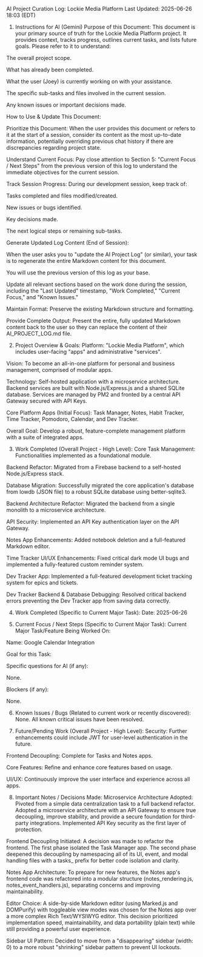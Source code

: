 AI Project Curation Log: Lockie Media Platform
Last Updated: 2025-06-26 18:03 (EDT)

1. Instructions for AI (Gemini)
Purpose of this Document: This document is your primary source of truth for the Lockie Media Platform project. It provides context, tracks progress, outlines current tasks, and lists future goals. Please refer to it to understand:

The overall project scope.

What has already been completed.

What the user (Joey) is currently working on with your assistance.

The specific sub-tasks and files involved in the current session.

Any known issues or important decisions made.

How to Use & Update This Document:

Prioritize this Document: When the user provides this document or refers to it at the start of a session, consider its content as the most up-to-date information, potentially overriding previous chat history if there are discrepancies regarding project state.

Understand Current Focus: Pay close attention to Section 5: "Current Focus / Next Steps" from the previous version of this log to understand the immediate objectives for the current session.

Track Session Progress: During our development session, keep track of:

Tasks completed and files modified/created.

New issues or bugs identified.

Key decisions made.

The next logical steps or remaining sub-tasks.

Generate Updated Log Content (End of Session):

When the user asks you to "update the AI Project Log" (or similar), your task is to regenerate the entire Markdown content for this document.

You will use the previous version of this log as your base.

Update all relevant sections based on the work done during the session, including the "Last Updated" timestamp, "Work Completed," "Current Focus," and "Known Issues."

Maintain Format: Preserve the existing Markdown structure and formatting.

Provide Complete Output: Present the entire, fully updated Markdown content back to the user so they can replace the content of their AI_PROJECT_LOG.md file.

2. Project Overview & Goals:
Platform: "Lockie Media Platform", which includes user-facing "apps" and administrative "services".

Vision: To become an all-in-one platform for personal and business management, comprised of modular apps.

Technology: Self-hosted application with a microservice architecture. Backend services are built with Node.js/Express.js and a shared SQLite database. Services are managed by PM2 and fronted by a central API Gateway secured with API Keys.

Core Platform Apps (Initial Focus): Task Manager, Notes, Habit Tracker, Time Tracker, Pomodoro, Calendar, and Dev Tracker.

Overall Goal: Develop a robust, feature-complete management platform with a suite of integrated apps.

3. Work Completed (Overall Project - High Level):
Core Task Management: Functionalities implemented as a foundational module.

Backend Refactor: Migrated from a Firebase backend to a self-hosted Node.js/Express stack.

Database Migration: Successfully migrated the core application's database from lowdb (JSON file) to a robust SQLite database using better-sqlite3.

Backend Architecture Refactor: Migrated the backend from a single monolith to a microservice architecture.

API Security: Implemented an API Key authentication layer on the API Gateway.

Notes App Enhancements: Added notebook deletion and a full-featured Markdown editor.

Time Tracker UI/UX Enhancements: Fixed critical dark mode UI bugs and implemented a fully-featured custom reminder system.

Dev Tracker App: Implemented a full-featured development ticket tracking system for epics and tickets.

Dev Tracker Backend & Database Debugging: Resolved critical backend errors preventing the Dev Tracker app from saving data correctly.

4. Work Completed (Specific to Current Major Task):
Date: 2025-06-26


5. Current Focus / Next Steps (Specific to Current Major Task):
Current Major Task/Feature Being Worked On:

Name: Google Calendar Integration

Goal for this Task: 

Specific questions for AI (if any):

None.

Blockers (if any):

None.

6. Known Issues / Bugs (Related to current work or recently discovered):
None. All known critical issues have been resolved.

7. Future/Pending Work (Overall Project - High Level):
Security: Further enhancements could include JWT for user-level authentication in the future.

Frontend Decoupling: Complete for Tasks and Notes apps.

Core Features: Refine and enhance core features based on usage.

UI/UX: Continuously improve the user interface and experience across all apps.

8. Important Notes / Decisions Made:
Microservice Architecture Adopted: Pivoted from a simple data centralization task to a full backend refactor. Adopted a microservice architecture with an API Gateway to ensure true decoupling, improve stability, and provide a secure foundation for third-party integrations. Implemented API Key security as the first layer of protection.

Frontend Decoupling Initiated: A decision was made to refactor the frontend. The first phase isolated the Task Manager app. The second phase deepened this decoupling by namespacing all of its UI, event, and modal handling files with a tasks_ prefix for better code isolation and clarity.

Notes App Architecture: To prepare for new features, the Notes app's frontend code was refactored into a modular structure (notes_rendering.js, notes_event_handlers.js), separating concerns and improving maintainability.

Editor Choice: A side-by-side Markdown editor (using Marked.js and DOMPurify) with toggleable view modes was chosen for the Notes app over a more complex Rich Text/WYSIWYG editor. This decision prioritized implementation speed, maintainability, and data portability (plain text) while still providing a powerful user experience.

Sidebar UI Pattern: Decided to move from a "disappearing" sidebar (width: 0) to a more robust "shrinking" sidebar pattern to prevent UI lockouts.